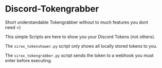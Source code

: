 # Discord-Tokengrabber
Short understandable Tokengrabber without to much features you dont need =)

This simple Scripts are here to show you your Discord Tokens (not others).

The `sirox_tokenshower.py` script only shows all locally stored tokens to you.

The `sirox_tokengrabber.py` script sends the token to a webhook you must enter before executing.
